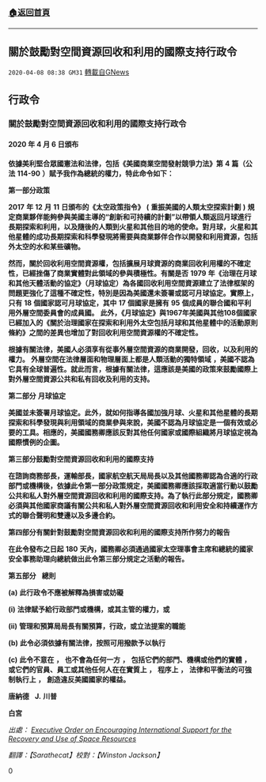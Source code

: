 ###  [:house:返回首頁](https://github.com/ourhimalayas/txt)
---

## 關於鼓勵對空間資源回收和利用的國際支持行政令
`2020-04-08 08:38 GM31` [轉載自GNews](https://gnews.org/zh-hant/166091/)

##  **行政令** 

###  **關於鼓勵對空間資源回收和利用的國際支持行政令** 

####  **2020** **年** **4** **月** **6** **日頒布** 

**依據美利堅合眾國憲法和法律，包括《美國商業空間發射競爭力法》第** **4** **篇（公法** **114-90** **）賦予我作為總統的權力，特此命令如下：**

**第一部分政策**

**2017** **年** **12** **月** **11** **日頒布的《太空政策指令》** **(** **重振美國的人類太空探索計劃** **)** **規定商業夥伴能夠參與美國主導的“創新和可持續的計劃”以帶領人類返回月球進行長期探索和利用，以及隨後的人類到火星和其他目的地的使命。對月球，火星和其他星體的成功長期探索和科學發現將需要與商業夥伴合作以開發和利用資源，包括外太空的水和某些礦物。**

**然而，關於回收利用空間資源權，包括擴展月球資源的商業回收利用權的不確定性，已經挫傷了商業實體對此領域的參與積極性。有關是否** **1979** **年《治理在月球和其他天體活動的協定》（月球協定）為各國回收利用空間資源建立了法律框架的問題更強化了這種不確定性，特別是因為美國還未簽署或認可月球協定。實際上，只有** **18** **個國家認可月球協定，其中** **17** **個國家是擁有** **95** **個成員的聯合國和平利用外層空間委員會的成員國。** **此外，《月球協定》與1967年美國與其他108個國家已經加入的《關於治理國家在探索和利用外太空包括月球和其他星體中的活動原則條約》之間的差異也增加了對回收利用空間資源權的不確定性。**

**根據有關法律，美國人必須享有從事外層空間資源的商業開發，回收，以及利用的權力。** **外層空間在法律層面和物理層面上都是人類活動的獨特領域** **，美國不認為它具有全球普遍性。就此而言，根據有關法律，這應該是美國的政策來鼓勵國際上對外層空間資源公共和私有回收及利用的支持。**

**第二部分** **月球協定**

**美國並未簽署月球協定。此外，就如何指導各國加強月球、火星和其他星體的長期探索和科學發現與利用領域的商業參與來說，美國不認為月球協定是一個有效或必要的工具。相應的，美國國務卿應該反對其他任何國家或國際組織將月球協定視為國際慣例的企圖。**

**第三部分鼓勵對空間資源回收和利用的國際支持**

**在諮詢商務部長，運輸部長，國家航空航天局局長以及其他國務卿認為合適的行政部門或機構後，依據此令第一部分政策規定，美國國務卿應該採取適當行動以鼓勵公共和私人對外層空間資源回收和利用的國際支持。為了執行此部分規定，國務卿必須與其他國家商議有關公共和私人對外層空間資源回收和利用安全和持續運作方式的聯合聲明和雙邊以及多邊合約。**

**第四部分有關針對鼓勵對空間資源回收和利用的國際支持所作努力的報告**

**在此令發布之日起** **180** **天內，國務卿必須通過國家太空理事會主席和總統的國家安全事務助理向總統做出此令第三部分規定之活動的報告。**

**第五部分**    **總則**

**(a)** **此行政令不應被解釋為損害或妨礙**

**(i)** **法律賦予給行政部門或機構，或其主管的權力，或**

**(ii)** **管理和預算局局長有關預算，行政，或立法提案的職能**

**(b)** **此令必須依據有關法律，按照可用撥款予以執行**

**(c)**   **此令不意在** **，** **也不會為任何一方** **，** **包括它們的部門、機構或他們的實體** **，** **或它們的官員、員工或其他任何人在在實質上** **，** **程序上** **，** **法律和平衡法的可強制執行上** **，** **創造違反美國國家的權益。**

**唐納德**    **J.** **川普**

**白宮**

*出處： [Executive Order on Encouraging International Support for the Recovery and Use of Space Resources](https://www.whitehouse.gov/presidential-actions/executive-order-encouraging-international-support-recovery-use-space-resources/)*

*翻譯：【Sarathecat】校對：【Winston Jackson】*

0
